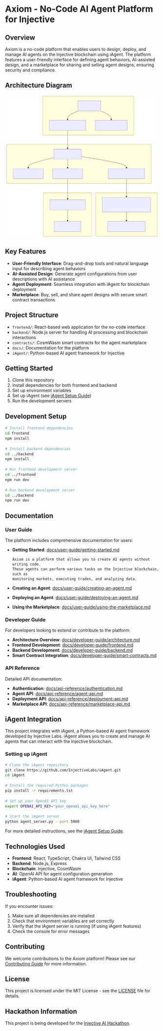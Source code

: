 # Axiom - No-Code AI Agent Platform for Injective

## Overview
Axiom is a no-code platform that enables users to design, deploy, and manage AI agents on the Injective blockchain using iAgent. The platform features a user-friendly interface for defining agent behaviors, AI-assisted design, and a marketplace for sharing and selling agent designs, ensuring security and compliance.

## Architecture Diagram

![Architecture Diagram](frontend/src/assets/arch.svg)


## Key Features
- **User-Friendly Interface**: Drag-and-drop tools and natural language input for describing agent behaviors
- **AI-Assisted Design**: Generate agent configurations from user descriptions with AI assistance
- **Agent Deployment**: Seamless integration with iAgent for blockchain deployment
- **Marketplace**: Buy, sell, and share agent designs with secure smart contract transactions

## Project Structure
- `frontend/`: React-based web application for the no-code interface
- `backend/`: Node.js server for handling AI processing and blockchain interactions
- `contracts/`: CosmWasm smart contracts for the agent marketplace
- `docs/`: Documentation for the platform
- `iAgent/`: Python-based AI agent framework for Injective

## Getting Started
1. Clone this repository
2. Install dependencies for both frontend and backend
3. Set up environment variables
4. Set up iAgent (see [iAgent Setup Guide](docs/iagent-setup.md))
5. Run the development servers

## Development Setup
```bash
# Install frontend dependencies
cd frontend
npm install

# Install backend dependencies
cd ../backend
npm install

# Run frontend development server
cd ../frontend
npm run dev

# Run backend development server
cd ../backend
npm run dev
```

## Documentation

### User Guide
The platform includes comprehensive documentation for users:

- **Getting Started**: [docs/user-guide/getting-started.md](docs/user-guide/getting-started.md)
  ```
  Axiom is a platform that allows you to create AI agents without writing code. 
  These agents can perform various tasks on the Injective blockchain, such as 
  monitoring markets, executing trades, and analyzing data.
  ```

- **Creating an Agent**: [docs/user-guide/creating-an-agent.md](docs/user-guide/creating-an-agent.md)
- **Deploying an Agent**: [docs/user-guide/deploying-an-agent.md](docs/user-guide/deploying-an-agent.md)
- **Using the Marketplace**: [docs/user-guide/using-the-marketplace.md](docs/user-guide/using-the-marketplace.md)

### Developer Guide
For developers looking to extend or contribute to the platform:

- **Architecture Overview**: [docs/developer-guide/architecture.md](docs/developer-guide/architecture.md)
- **Frontend Development**: [docs/developer-guide/frontend.md](docs/developer-guide/frontend.md)
- **Backend Development**: [docs/developer-guide/backend.md](docs/developer-guide/backend.md)
- **Smart Contract Integration**: [docs/developer-guide/smart-contracts.md](docs/developer-guide/smart-contracts.md)

### API Reference
Detailed API documentation:

- **Authentication**: [docs/api-reference/authentication.md](docs/api-reference/authentication.md)
- **Agent API**: [docs/api-reference/agent-api.md](docs/api-reference/agent-api.md)
- **Deployment API**: [docs/api-reference/deployment-api.md](docs/api-reference/deployment-api.md)
- **Marketplace API**: [docs/api-reference/marketplace-api.md](docs/api-reference/marketplace-api.md)

## iAgent Integration
This project integrates with iAgent, a Python-based AI agent framework developed by Injective Labs. iAgent allows you to create and manage AI agents that can interact with the Injective blockchain.

### Setting up iAgent
```bash
# Clone the iAgent repository
git clone https://github.com/InjectiveLabs/iAgent.git
cd iAgent

# Install the required Python packages
pip install -r requirements.txt

# Set up your OpenAI API key
export OPENAI_API_KEY="your_openai_api_key_here"

# Start the iAgent server
python agent_server.py --port 5000
```

For more detailed instructions, see the [iAgent Setup Guide](docs/iagent-setup.md).

## Technologies Used
- **Frontend**: React, TypeScript, Chakra UI, Tailwind CSS
- **Backend**: Node.js, Express
- **Blockchain**: Injective, CosmWasm
- **AI**: OpenAI API for agent configuration generation
- **iAgent**: Python-based AI agent framework for Injective

## Troubleshooting
If you encounter issues:

1. Make sure all dependencies are installed
2. Check that environment variables are set correctly
3. Verify that the iAgent server is running (if using iAgent features)
4. Check the console for error messages

## Contributing
We welcome contributions to the Axiom platform! Please see our [Contributing Guide](CONTRIBUTING.md) for more information.

## License
This project is licensed under the MIT License - see the [LICENSE](LICENSE) file for details.

## Hackathon Information
This project is being developed for the [Injective AI Hackathon](https://dorahacks.io/hackathon/injective-ai/). 